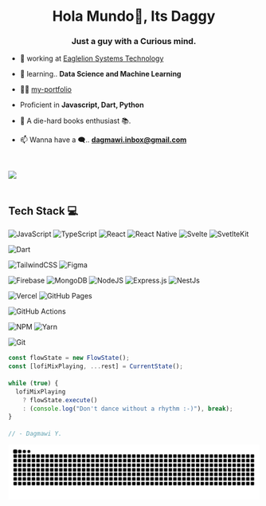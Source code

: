 <h1 align="center">Hola Mundo👋, Its Daggy</h1>
<h3 align="center">Just a guy with a Curious mind.</h3>

- 🔭 working at [Eaglelion Systems Technology](https://www.eaglelionsystems.com/)

- 🌱 learning.. **Data Science and Machine Learning**

- 👨‍💻 [my-portfolio](https://www.dagmawi.tech)

-  Proficient in  **Javascript, Dart, Python**

-  📖 A die-hard books enthusiast 📚.

- 📫 Wanna have a 🗨.. **dagmawi.inbox@gmail.com**

<br>
<br>
<a href="https://visitcount.itsvg.in">
  <img src="https://visitcount.itsvg.in/api?id=Dag&label=Profile%20Views&color=1&icon=5&pretty=true" />
</a>
<br>
<br>

## Tech Stack 💻
![JavaScript](https://img.shields.io/badge/-JavaScript-000?style=for-the-badge&logo=javascript)
![TypeScript](https://img.shields.io/badge/-TypeScript-000?style=for-the-badge&logo=typescript)
![React](https://img.shields.io/badge/-React-000?style=for-the-badge&logo=react)
![React Native](https://img.shields.io/badge/-React%20Native-000?style=for-the-badge&logo=react&logoColor=61DAFB)
![Svelte](https://img.shields.io/badge/-Svelte-000?style=for-the-badge&logo=svelte)
![SvetlteKit](https://img.shields.io/badge/-SvelteKit-000?style=for-the-badge&logo=svelte-kit)

![Dart](https://img.shields.io/badge/-Dart-000?style=for-the-badge&logo=dart)


![TailwindCSS](https://img.shields.io/badge/-TailwindCSS-000?style=for-the-badge&logo=tailwind-css)
![Figma](https://img.shields.io/badge/-Figma-000?style=for-the-badge&logo=figma)


![Firebase](https://img.shields.io/badge/-Firebase-000?style=for-the-badge&logo=firebase)
![MongoDB](https://img.shields.io/badge/-MongoDB-000?style=for-the-badge&logo=mongodb)
![NodeJS](https://img.shields.io/badge/-NodeJS-000?style=for-the-badge&logo=node.js&logoColor=pink)
![Express.js](https://img.shields.io/badge/-ExpressJS-000?style=for-the-badge&logo=express)
![NestJs](https://img.shields.io/badge/-NestJS-000?style=for-the-badge&logo=nestjs)


![Vercel](https://img.shields.io/badge/-Vercel-000?style=for-the-badge&logo=vercel)
![GitHub Pages](https://img.shields.io/badge/-GitHub%20Pages-000?style=for-the-badge&logo=github)


![GitHub Actions](https://img.shields.io/badge/-github%20actions-000?style=for-the-badge&logo=githubactions)


![NPM](https://img.shields.io/badge/-NPM-000?style=for-the-badge&logo=npm)
![Yarn](https://img.shields.io/badge/-yarn-000?style=for-the-badge&logo=yarn)


![Git](https://img.shields.io/badge/-Git-000?style=for-the-badge&logo=git)

``` javascript
const flowState = new FlowState();
const [lofiMixPlaying, ...rest] = CurrentState();

while (true) {
  lofiMixPlaying 
    ? flowState.execute() 
    : (console.log("Don't dance without a rhythm :-)"), break);
}

// - Dagmawi Y.

```
<p align="center">
<img src="https://github.com/VishwaGauravIn/VishwaGauravIn/blob/output/github-contribution-grid-snake.svg">
</p>
